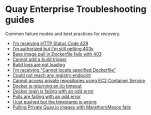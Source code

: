 # Quay Enterprise Troubleshooting guides

Common failure modes and best practices for recovery.

* [I'm receiving HTTP Status Code 429][http-429]
* [I'm authorized but I'm still getting 403s][auth-403]
* [Base image pull in Dockerfile fails with 403][dockerfile-403]
* [Cannot add a build trigger][build-trigger]
* [Build logs are not loading][build-logs]
* [I'm receiving "Cannot locate specified Dockerfile"][no-dockerfile]
* [Could not reach any registry endpoint][registry-endpoint]
* [Cannot access private repositories using EC2 Container Service][ec2-service]
* [Docker is returning an i/o timeout][io-timeout]
* [Docker login is failing with an odd error][docker-login]
* [Pulls are failing with an odd error][pull-failure]
* [I just pushed but the timestamp is wrong][wrong-timestamp]
* [Pulling Private Quay.io images with Marathon/Mesos fails][mesos-fail]


[http-429]: http://docs.quay.io/issues/429.html
[auth-403]: http://docs.quay.io/issues/auth-failure.html
[dockerfile-403]: http://docs.quay.io/issues/base-pull-issue.html
[build-trigger]: http://docs.quay.io/issues/cannot-add-trigger.html
[build-logs]: http://docs.quay.io/issues/cannot-load-build-logs.html
[no-dockerfile]: http://docs.quay.io/issues/cannot-locate-dockerfile.html
[registry-endpoint]: http://docs.quay.io/issues/could-not-reach-any-registry-endpoint.html
[ec2-service]: http://docs.quay.io/issues/ecs-auth-failure.html
[io-timeout]: http://docs.quay.io/issues/iotimeout.html
[docker-login]: http://docs.quay.io/issues/odd-login-failure.html
[pull-failure]: http://docs.quay.io/issues/odd-pull-failure.html
[wrong-timestamp]: http://docs.quay.io/issues/push-timestamp-wrong.html
[mesos-fail]: http://docs.quay.io/issues/quay-mesos.html

